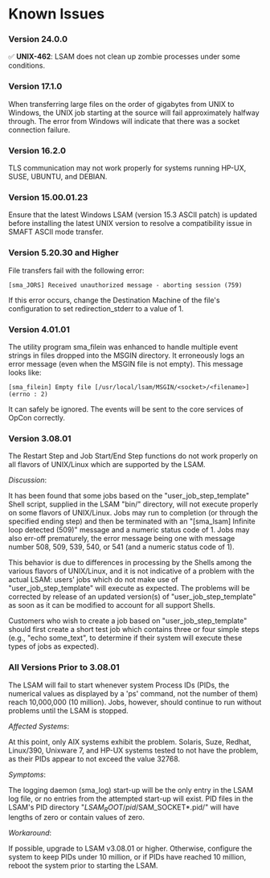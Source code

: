 # Known Issues

### Version 24.0.0

:white_check_mark: **UNIX-462**: LSAM does not clean up zombie processes under some conditions.

### Version 17.1.0

When transferring large files on the order of gigabytes from UNIX to Windows, the UNIX job starting at the source will fail approximately halfway through. The error from Windows will indicate that there was a socket connection failure.

### Version 16.2.0

TLS communication may not work properly for systems running HP-UX, SUSE, UBUNTU, and DEBIAN.

### Version 15.00.01.23

Ensure that the latest Windows LSAM (version 15.3 ASCII patch) is updated before installing the latest UNIX version to resolve a compatibility issue in SMAFT ASCII mode transfer.

### Version 5.20.30 and Higher

File transfers fail with the following error:

 ```[sma_JORS] Received unauthorized message - aborting session (759)```

If this error occurs, change the Destination Machine of the file's configuration to set redirection_stderr to a value of 1.

### Version 4.01.01

The utility program sma_filein was enhanced to handle multiple event strings in files dropped into the MSGIN directory. It erroneously logs an error message (even when the MSGIN file is not empty). This message looks like:

```[sma_filein] Empty file [/usr/local/lsam/MSGIN/<socket>/<filename>] (errno : 2)```

It can safely be ignored. The events will be sent to the core services of OpCon correctly.

### Version 3.08.01

The Restart Step and Job Start/End Step functions do not work properly on all flavors of UNIX/Linux which are supported by the LSAM.

*Discussion*:

It has been found that some jobs based on the "user_job_step_template" Shell script, supplied in the LSAM "bin/" directory, will not execute properly on some flavors of UNIX/Linux. Jobs may run to completion (or through the specified ending step) and then be terminated with an "[sma_lsam] Infinite loop detected (509)" message and a numeric status code of 1. Jobs may also err-off prematurely, the error message being one with message number 508, 509, 539, 540, or 541 (and a numeric status code of 1).

This behavior is due to differences in processing by the Shells among the various flavors of UNIX/Linux, and it is not indicative of a problem with the actual LSAM: users' jobs which do not make use of "user_job_step_template" will execute as expected. The problems will be corrected by release of an updated version(s) of "user_job_step_template" as soon as it can be modified to account for all support Shells.

Customers who wish to create a job based on "user_job_step_template" should first create a short test job which contains three or four simple steps (e.g., "echo some_text", to determine if their system will execute these types of jobs as expected).

### All Versions Prior to 3.08.01

The LSAM will fail to start whenever system Process IDs (PIDs, the numerical values as displayed by a 'ps' command, not the number of them) reach 10,000,000 (10 million). Jobs, however, should continue to run without problems until the LSAM is stopped.

*Affected Systems*:

At this point, only AIX systems exhibit the problem. Solaris, Suze, Redhat, Linux/390, Unixware 7, and HP-UX systems tested to not have the problem, as their PIDs appear to not exceed the value 32768.

*Symptoms*:

The logging daemon (sma_log) start-up will be the only entry in the LSAM log file, or no entries from the attempted start-up will exist. PID files in the LSAM's PID directory "$LSAM_ROOT/pid/$SAM_SOCKET*.pid/" will have lengths of zero or contain values of zero.

*Workaround*:

If possible, upgrade to LSAM v3.08.01 or higher. Otherwise, configure the system to keep PIDs under 10 million, or if PIDs have reached 10 million, reboot the system prior to starting the LSAM.